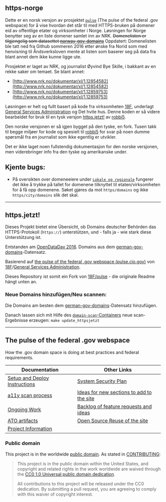 ## https-norge

Dette er en norsk versjon av prosjektet [`pulse`](https://github.com/18F/pulse) (The pulse of the federal .gov webspace) for å vise hvordan det står til med HTTPS-bruken på domener eid av offentlige etater og virksomheter i Norge.
Løsningen for Norge benytter seg av en liste domener samlet inn av NRK. ~~Domenelisten er tilgjengelig som datasettet [norway-gov-domains](https://github.com/byeskille/norway-gov-domains)~~
Oppdatert: Domenelisten ble tatt ned fra Github sommeren 2016 etter ønske fra Norid som med henvisning til Åndsverksloven mente at listen som baserer seg på data fra blant annet dem ikke kunne ligge ute.

Prosjektet er laget av NRK, og journalist Øyvind Bye Skille, i bakkant av en rekke saker om temaet.
Se blant annet:

* [http://www.nrk.no/dokumentar/xl/1.12854582](http://www.nrk.no/dokumentar/xl/1.12854582)
* [http://www.nrk.no/dokumentar/xl/1.12859753](http://www.nrk.no/dokumentar/xl/1.12859753)

Løsningen er helt og fullt basert på kode fra virksomheten [18F](https://18f.gsa.gov), underlagt [General Services Administration](http://gsa.gov) og Det hvite hus.
Denne koden er så videre bearbeidet for bruk til en tysk versjon [https.jetzt!](https://https.jetzt) av [robbi5](https://github.com/robbi5/pulse).

Den norske versjonen er så igjen bygget på den tyske, en fork.
Tusen takk til begge miljøer for kode og spesielt til [robbi5](https://robbi5.de) for svar på noen dumme spørsmål fra en journalist som ikke egentlig er utvikler.

Det er ikke laget noen fullstendig dokumentasjon for den norske versjonen, men viderebringer info fra den tyske og amerikanske under.

## Kjente bugs:

* På oversikten over domeneeiere under [`Lokale og regionale`](https://nrkbeta.no/https-norge/https/city/agencies/) fungerer det ikke å trykke på tallet for domenene tilknyttet til etaten/virksomheten for å få opp domenene. Søket gjøres da mot `https/domains` og ikke `https/city/domains` slik det skal.

---

## https.jetzt!

Dieses Projekt bietet eine Übersicht, ob Domains deutscher Behörden das HTTPS-Protokoll (<code>https://</code>) unterstützen, und - falls ja - wie stark diese Unterstützung ist.

Entstanden am [OpenDataDay 2016](http://de.opendataday.org).
Domains aus dem [german-gov-domains](https://github.com/robbi5/german-gov-domains)-Datensatz.

Basierend auf [the pulse of the federal .gov webspace (pulse.cio.gov)](https://pulse.cio.gov) von [18F](https://18f.gsa.gov)/[General Services Administration](http://gsa.gov).

Dieses Repository ist somit ein Fork von [18F/pulse](https://github.com/18F/pulse) - die originale Readme hängt unten an.

### Neue Domains hinzufügen/Neu scannen:

Die Domains am besten dem [german-gov-domains](https://github.com/robbi5/german-gov-domains)-Datensatz hinzufügen.

Danach lassen sich mit Hilfe des [`domain-scan`-Containers](https://github.com/18F/domain-scan) neue scan-Ergebnisse erzeugen: `make update_httpsjetzt`

---

## The pulse of the federal .gov webspace

How the .gov domain space is doing at best practices and federal requirements.

| Documentation  |  Other Links |
|---|---|
| [Setup and Deploy Instructions](https://github.com/18F/pulse/blob/master/docs/setup.md)  |  [System Security Plan](https://github.com/18F/pulse/blob/master/system-security-plan.yml) |
| [a11y scan process](https://github.com/18F/pulse/blob/master/docs/a11y-instructions.md)  | [Ideas for new sections to add to the site](https://github.com/18F/pulse/blob/master/docs/other-sections.md) |
| [Ongoing Work](https://github.com/18F/pulse/blob/master/docs/project-outline.md) | [Backlog of feature requests and ideas](https://github.com/18F/pulse/issues?utf8=%E2%9C%93&q=is%3Aissue%20label%3Abacklog)  | 
|  [ATO artifacts](https://github.com/18F/pulse/blob/master/docs/ato.md)  | [Open Source Reuse of the site](https://github.com/18F/pulse/blob/master/docs/reuse.md) |
| [Project Information](https://github.com/18F/pulse/blob/master/.about.yml)  |  |


### Public domain

This project is in the worldwide [public domain](LICENSE.md). As stated in [CONTRIBUTING](CONTRIBUTING.md):

> This project is in the public domain within the United States, and copyright and related rights in the work worldwide are waived through the [CC0 1.0 Universal public domain dedication](https://creativecommons.org/publicdomain/zero/1.0/).
>
> All contributions to this project will be released under the CC0 dedication. By submitting a pull request, you are agreeing to comply with this waiver of copyright interest.
